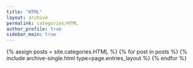 ```yaml
---
title: "HTML"
layout: archive
permalink: categories/HTML
author_profile: true
sidebar_main: true
---
```


<!--assign posts에만 변수 변경 -->
{% assign posts = site.categories.HTML %}
{% for post in posts %} {% include archive-single.html type=page.entries_layout %} {% endfor %}